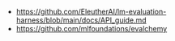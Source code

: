 - https://github.com/EleutherAI/lm-evaluation-harness/blob/main/docs/API_guide.md
- https://github.com/mlfoundations/evalchemy